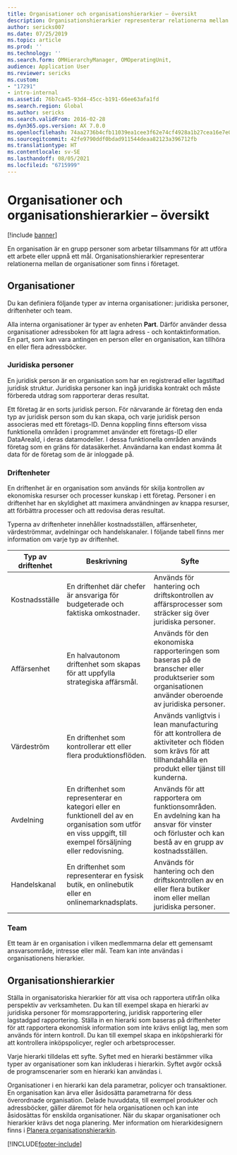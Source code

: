 ```yaml
---
title: Organisationer och organisationshierarkier – översikt
description: Organisationshierarkier representerar relationerna mellan de organisationer som finns i företaget.
author: sericks007
ms.date: 07/25/2019
ms.topic: article
ms.prod: ''
ms.technology: ''
ms.search.form: OMHierarchyManager, OMOperatingUnit,
audience: Application User
ms.reviewer: sericks
ms.custom:
- "17291"
- intro-internal
ms.assetid: 76b7ca45-93d4-45cc-b191-66ee63afa1fd
ms.search.region: Global
ms.author: sericks
ms.search.validFrom: 2016-02-28
ms.dyn365.ops.version: AX 7.0.0
ms.openlocfilehash: 74aa2736b4cfb11039ea1cee3f62e74cf4928a1b27cea16e7e0e86f66bdddd59
ms.sourcegitcommit: 42fe9790ddf0bdad911544deaa82123a396712fb
ms.translationtype: HT
ms.contentlocale: sv-SE
ms.lasthandoff: 08/05/2021
ms.locfileid: "6715999"
---
```

# <a name="organizations-and-organizational-hierarchies-overview"></a>Organisationer och organisationshierarkier – översikt

[!include [banner](../includes/banner.md)]

En organisation är en grupp personer som arbetar tillsammans för att utföra ett arbete eller uppnå ett mål. Organisationshierarkier representerar relationerna mellan de organisationer som finns i företaget.

## <a name="organizations"></a>Organisationer

Du kan definiera följande typer av interna organisationer: juridiska personer, driftenheter och team.

Alla interna organisationer är typer av enheten **Part**. Därför använder dessa organisationer adressboken för att lagra adress - och kontaktinformation. En part, som kan vara antingen en person eller en organisation, kan tillhöra en eller flera adressböcker.

### <a name="legal-entities"></a>Juridiska personer

En juridisk person är en organisation som har en registrerad eller lagstiftad juridisk struktur. Juridiska personer kan ingå juridiska kontrakt och måste förbereda utdrag som rapporterar deras resultat.

Ett företag är en sorts juridisk person. För närvarande är företag den enda typ av juridisk person som du kan skapa, och varje juridisk person associeras med ett företags-ID. Denna koppling finns eftersom vissa funktionella områden i programmet använder ett företags-ID eller DataAreaId, i deras datamodeller. I dessa funktionella områden används företag som en gräns för datasäkerhet. Användarna kan endast komma åt data för de företag som de är inloggade på.

### <a name="operating-units"></a>Driftenheter

En driftenhet är en organisation som används för skilja kontrollen av ekonomiska resurser och processer kunskap i ett företag. Personer i en driftenhet har en skyldighet att maximera användningen av knappa resurser, att förbättra processer och att redovisa deras resultat.

Typerna av driftenheter innehåller kostnadsställen, affärsenheter, värdeströmmar, avdelningar och handelskanaler. I följande tabell finns mer information om varje typ av driftenhet.

| Typ av driftenhet | Beskrivning | Syfte |
|---------------------|-------------|---------|
| Kostnadsställe         | En driftenhet där chefer är ansvariga för budgeterade och faktiska omkostnader. | Används för hantering och driftskontrollen av affärsprocesser som sträcker sig över juridiska personer. |
| Affärsenhet       | En halvautonom driftenhet som skapas för att uppfylla strategiska affärsmål. | Används för den ekonomiska rapporteringen som baseras på de branscher eller produktserier som organisationen använder oberoende av juridiska personer. |
| Värdeström        | En driftenhet som kontrollerar ett eller flera produktionsflöden. | Används vanligtvis i lean manufacturing för att kontrollera de aktiviteter och flöden som krävs för att tillhandahålla en produkt eller tjänst till kunderna. |
| Avdelning          | En driftenhet som representerar en kategori eller en funktionell del av en organisation som utför en viss uppgift, till exempel försäljning eller redovisning. | Används för att rapportera om funktionsområden. En avdelning kan ha ansvar för vinster och förluster och kan bestå av en grupp av kostnadsställen. |
| Handelskanal      | En driftenhet som representerar en fysisk butik, en onlinebutik eller en onlinemarknadsplats. | Används för hantering och den driftskontrollen av en eller flera butiker inom eller mellan juridiska personer. |

### <a name="teams"></a>Team

Ett team är en organisation i vilken medlemmarna delar ett gemensamt ansvarsområde, intresse eller mål. Team kan inte användas i organisationens hierarkier.

## <a name="organizational-hierarchies"></a>Organisationshierarkier

Ställa in organisatoriska hierarkier för att visa och rapportera utifrån olika perspektiv av verksamheten. Du kan till exempel skapa en hierarki av juridiska personer för momsrapportering, juridisk rapportering eller lagstadgad rapportering. Ställa in en hierarki som baseras på driftenheter för att rapportera ekonomisk information som inte krävs enligt lag, men som används för intern kontroll. Du kan till exempel skapa en inköpshierarki för att kontrollera inköpspolicyer, regler och arbetsprocesser.

Varje hierarki tilldelas ett syfte. Syftet med en hierarki bestämmer vilka typer av organisationer som kan inkluderas i hierarkin. Syftet avgör också de programscenarier som en hierarki kan användas i.

Organisationer i en hierarki kan dela parametrar, policyer och transaktioner. En organisation kan ärva eller åsidosätta parametrarna för dess överordnade organisation. Delade huvuddata, till exempel produkter och adressböcker, gäller däremot för hela organisationen och kan inte åsidosättas för enskilda organisationer. När du skapar organisationer och hierarkier krävs det noga planering. Mer information om hierarkidesignern finns i [Planera organisationshierarkin](plan-organizational-hierarchy.md).


[!INCLUDE[footer-include](../../../includes/footer-banner.md)]